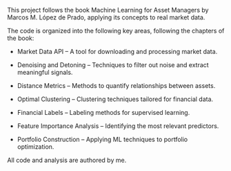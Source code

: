 This project follows the book Machine Learning for Asset Managers by Marcos M. López de Prado, applying its concepts to real market data.

The code is organized into the following key areas, following the chapters of the book:

* Market Data API – A tool for downloading and processing market data.

* Denoising and Detoning – Techniques to filter out noise and extract meaningful signals.

* Distance Metrics – Methods to quantify relationships between assets.

* Optimal Clustering – Clustering techniques tailored for financial data.

* Financial Labels – Labeling methods for supervised learning.

* Feature Importance Analysis – Identifying the most relevant predictors.

* Portfolio Construction – Applying ML techniques to portfolio optimization.

All code and analysis are authored by me.
